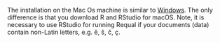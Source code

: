 The installation on the Mac Os machine is similar to [Windows](https://github.com/RE-QDA/requal/wiki/ReQual-for-Windows). The only difference is that you download R and RStudio for macOS. Note, it is necessary to use RStudio for running Requal if your documents (data) contain non-Latin letters, e.g. ě, š, č, ç.
